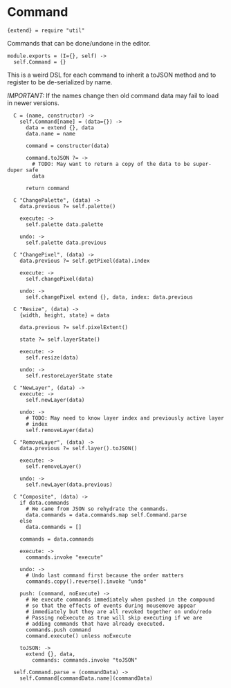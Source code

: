 Command
=======

    {extend} = require "util"

Commands that can be done/undone in the editor.

    module.exports = (I={}, self) ->
      self.Command = {}

This is a weird DSL for each command to inherit a toJSON method and to register
to be de-serialized by name.

*IMPORTANT:* If the names change then old command data may fail to load in newer
versions.

      C = (name, constructor) ->
        self.Command[name] = (data={}) ->
          data = extend {}, data
          data.name = name

          command = constructor(data)

          command.toJSON ?= ->
            # TODO: May want to return a copy of the data to be super-duper safe
            data

          return command

      C "ChangePalette", (data) ->
        data.previous ?= self.palette()

        execute: ->
          self.palette data.palette

        undo: ->
          self.palette data.previous

      C "ChangePixel", (data) ->
        data.previous ?= self.getPixel(data).index

        execute: ->
          self.changePixel(data)

        undo: ->
          self.changePixel extend {}, data, index: data.previous

      C "Resize", (data) ->
        {width, height, state} = data

        data.previous ?= self.pixelExtent()

        state ?= self.layerState()

        execute: ->
          self.resize(data)

        undo: ->
          self.restoreLayerState state

      C "NewLayer", (data) ->
        execute: ->
          self.newLayer(data)

        undo: ->
          # TODO: May need to know layer index and previously active layer
          # index
          self.removeLayer(data)

      C "RemoveLayer", (data) ->
        data.previous ?= self.layer().toJSON()

        execute: ->
          self.removeLayer()

        undo: ->
          self.newLayer(data.previous)

      C "Composite", (data) ->
        if data.commands
          # We came from JSON so rehydrate the commands.
          data.commands = data.commands.map self.Command.parse
        else
          data.commands = []

        commands = data.commands

        execute: ->
          commands.invoke "execute"

        undo: ->
          # Undo last command first because the order matters
          commands.copy().reverse().invoke "undo"

        push: (command, noExecute) ->
          # We execute commands immediately when pushed in the compound
          # so that the effects of events during mousemove appear
          # immediately but they are all revoked together on undo/redo
          # Passing noExecute as true will skip executing if we are
          # adding commands that have already executed.
          commands.push command
          command.execute() unless noExecute

        toJSON: ->
          extend {}, data,
            commands: commands.invoke "toJSON"

      self.Command.parse = (commandData) ->
        self.Command[commandData.name](commandData)
